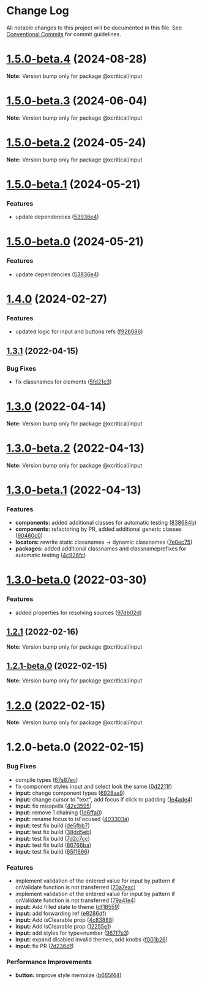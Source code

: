 # Change Log

All notable changes to this project will be documented in this file.
See [Conventional Commits](https://conventionalcommits.org) for commit guidelines.

# [1.5.0-beta.4](https://github.com/xcritical-software/xc-front-kit/compare/@xcritical/input@1.5.0-beta.3...@xcritical/input@1.5.0-beta.4) (2024-08-28)

**Note:** Version bump only for package @xcritical/input

# [1.5.0-beta.3](https://github.com/xcritical-software/xc-front-kit/compare/@xcritical/input@1.5.0-beta.2...@xcritical/input@1.5.0-beta.3) (2024-06-04)

**Note:** Version bump only for package @xcritical/input

# [1.5.0-beta.2](https://github.com/xcritical-software/xc-front-kit/compare/@xcritical/input@1.5.0-beta.1...@xcritical/input@1.5.0-beta.2) (2024-05-24)

**Note:** Version bump only for package @xcritical/input

# [1.5.0-beta.1](https://github.com/xcritical-software/xc-front-kit/compare/@xcritical/input@1.4.0...@xcritical/input@1.5.0-beta.1) (2024-05-21)

### Features

- update dependencies ([53936e4](https://github.com/xcritical-software/xc-front-kit/commit/53936e4a6e0d31fd977829525117525cb977a970))

# [1.5.0-beta.0](https://github.com/xcritical-software/xc-front-kit/compare/@xcritical/input@1.4.0...@xcritical/input@1.5.0-beta.0) (2024-05-21)

### Features

- update dependencies ([53936e4](https://github.com/xcritical-software/xc-front-kit/commit/53936e4a6e0d31fd977829525117525cb977a970))

# [1.4.0](https://github.com/xcritical-software/xc-front-kit/compare/@xcritical/input@1.3.1...@xcritical/input@1.4.0) (2024-02-27)

### Features

- updated logic for input and buttons refs ([f92b086](https://github.com/xcritical-software/xc-front-kit/commit/f92b0866a845ea9918c828b8ee8d51a9708f7d6f))

## [1.3.1](https://github.com/xcritical-software/xc-front-kit/compare/@xcritical/input@1.3.0...@xcritical/input@1.3.1) (2022-04-15)

### Bug Fixes

- fix classnames for elements ([5fd21c3](https://github.com/xcritical-software/xc-front-kit/commit/5fd21c30523ba96ebddbe040285e8842d68595fc))

# [1.3.0](https://github.com/xcritical-software/xc-front-kit/compare/@xcritical/input@1.3.0-beta.2...@xcritical/input@1.3.0) (2022-04-14)

**Note:** Version bump only for package @xcritical/input

# [1.3.0-beta.2](https://github.com/xcritical-software/xc-front-kit/compare/@xcritical/input@1.3.0-beta.1...@xcritical/input@1.3.0-beta.2) (2022-04-13)

**Note:** Version bump only for package @xcritical/input

# [1.3.0-beta.1](https://github.com/xcritical-software/xc-front-kit/compare/@xcritical/input@1.3.0-beta.0...@xcritical/input@1.3.0-beta.1) (2022-04-13)

### Features

- **components:** added additional classes for automatic testing ([838684b](https://github.com/xcritical-software/xc-front-kit/commit/838684b1e96cd2a9a40620e7a67cb49b78c594b1))
- **components:** refactoring by PR, added additional generic classes ([90460c0](https://github.com/xcritical-software/xc-front-kit/commit/90460c0a573d606cd0956e526c81b068842c0685))
- **locators:** rewrite static classnames -> dynamic classnames ([7e0ec75](https://github.com/xcritical-software/xc-front-kit/commit/7e0ec758bd230623a8001ffac9613321bf4fa240))
- **packages:** added additional classnames and classnameprefixes for automatic testing ([4c926fc](https://github.com/xcritical-software/xc-front-kit/commit/4c926fc7439650c7f0a71bcda6c06a4810e41276))

# [1.3.0-beta.0](https://github.com/xcritical-software/xc-front-kit/compare/@xcritical/input@1.2.1...@xcritical/input@1.3.0-beta.0) (2022-03-30)

### Features

- added properties for resolving sources ([97db02d](https://github.com/xcritical-software/xc-front-kit/commit/97db02d3db87f45c151befbdb3d6e43f44d66997))

## [1.2.1](https://github.com/xcritical-software/xc-front-kit/compare/@xcritical/input@1.2.1-beta.0...@xcritical/input@1.2.1) (2022-02-16)

**Note:** Version bump only for package @xcritical/input

## [1.2.1-beta.0](https://github.com/xcritical-software/xc-front-kit/compare/@xcritical/input@1.2.0...@xcritical/input@1.2.1-beta.0) (2022-02-15)

**Note:** Version bump only for package @xcritical/input

# [1.2.0](https://github.com/xcritical-software/xc-front-kit/compare/@xcritical/input@1.2.0-beta.0...@xcritical/input@1.2.0) (2022-02-15)

**Note:** Version bump only for package @xcritical/input

# 1.2.0-beta.0 (2022-02-15)

### Bug Fixes

- compile types ([67a87ec](https://github.com/xcritical-software/xc-front-kit/commit/67a87ecdec159e9f613a0836ee4189c508ef7f7e))
- fix component styles input and select look the same ([0d2211f](https://github.com/xcritical-software/xc-front-kit/commit/0d2211f7857361263e0484fcf98566f046413aca))
- **input:** change component types ([6928aa9](https://github.com/xcritical-software/xc-front-kit/commit/6928aa98e9c65de00760ad42f0d40ec5c66037bd))
- **input:** change cursor to "text", add focus if click to padding ([1e4ade4](https://github.com/xcritical-software/xc-front-kit/commit/1e4ade48b6a149ec45c0c7251394ceebf4bae3f7))
- **input:** fix misspells ([42c3595](https://github.com/xcritical-software/xc-front-kit/commit/42c359554103533c51a73e66609ec7ad5d934ec8))
- **input:** remove 1 chaining ([1d6ffa0](https://github.com/xcritical-software/xc-front-kit/commit/1d6ffa0729f3e5902291cd116a614e8e272e056c))
- **input:** rename focus to isFocused ([403303a](https://github.com/xcritical-software/xc-front-kit/commit/403303a6ad8b92c7e49530dd41f67f2d5466e355))
- **input:** test fix build ([de5fbb7](https://github.com/xcritical-software/xc-front-kit/commit/de5fbb7501b6c724eba9592532edec1a7e944526))
- **input:** test fix build ([38dd5eb](https://github.com/xcritical-software/xc-front-kit/commit/38dd5eb86e33f9bdfb9864cbc7df564eab9d2612))
- **input:** test fix build ([7d2c7cc](https://github.com/xcritical-software/xc-front-kit/commit/7d2c7cc8a28a4a521dd21749d0bc35348376acf1))
- **input:** test fix build ([86766ba](https://github.com/xcritical-software/xc-front-kit/commit/86766ba41d1d35261bee23bf62371628e800b242))
- **input:** test fix build ([65f1696](https://github.com/xcritical-software/xc-front-kit/commit/65f1696909200937bead4f80690fa9e8fd2f4210))

### Features

- implement validation of the entered value for input by pattern if onValidate function is not transferred ([70a7eac](https://github.com/xcritical-software/xc-front-kit/commit/70a7eac24c46f7758987bc8994e12bec5a6e41c7))
- implement validation of the entered value for input by pattern if onValidate function is not transferred ([79a41e4](https://github.com/xcritical-software/xc-front-kit/commit/79a41e456bcf60103dc34ce1fb6668aea8b06792))
- **input:** Add filled state to theme ([df18559](https://github.com/xcritical-software/xc-front-kit/commit/df1855965f68ba6e98913eb34c31ade4f628b580))
- **input:** add forwarding ref ([e8286df](https://github.com/xcritical-software/xc-front-kit/commit/e8286dfdcb20e6891b325708252b83716cdf2020))
- **input:** Add isClearable prop ([4c83888](https://github.com/xcritical-software/xc-front-kit/commit/4c838884002de32c65d42bbca8d8bdae42a4b1f4))
- **input:** Add isClearable prop ([12255e1](https://github.com/xcritical-software/xc-front-kit/commit/12255e1cfa9d1193e1231a895f86744ee2212994))
- **input:** add styles for type=number ([967f7e3](https://github.com/xcritical-software/xc-front-kit/commit/967f7e36213b3776d4ecf0b6fd131aa0942aa449))
- **input:** expand disabled invalid themes, add knobs ([f001b26](https://github.com/xcritical-software/xc-front-kit/commit/f001b26a834fae9e146c55888d584022f58e1887))
- **input:** fix PR ([7d236d1](https://github.com/xcritical-software/xc-front-kit/commit/7d236d1f2182b3d645ef6ea271f393d761fed022))

### Performance Improvements

- **button:** improve style memoize ([b665f44](https://github.com/xcritical-software/xc-front-kit/commit/b665f447082a1a8f4ff2b8ba1f197028e96e51ce))
